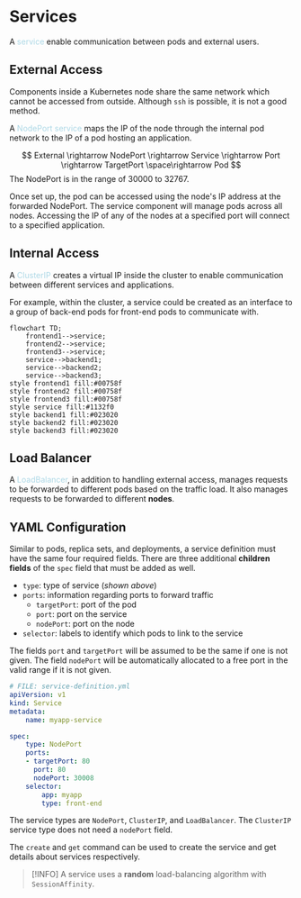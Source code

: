 # Services
A <span style = "color:lightblue">service</span> enable communication between pods and external users.

## External Access
Components inside a Kubernetes node share the same network which cannot be accessed from outside. Although `ssh` is possible, it is not a good method.

A <span style = "color:lightblue">NodePort service</span> maps the IP of the node through the internal pod network to the IP of a pod hosting an application.

$$
External \rightarrow NodePort \rightarrow Service \rightarrow Port \rightarrow TargetPort \space\rightarrow Pod
$$
The NodePort is in the range of 30000 to 32767.

Once set up, the pod can be accessed using the node's IP address at the forwarded NodePort. The service component will manage pods across all nodes. Accessing the IP of any of the nodes at a specified port will connect to a specified application.

## Internal Access
A <span style = "color:lightblue">ClusterIP</span> creates a virtual IP inside the cluster to enable communication between different services and applications.

For example, within the cluster, a service could be created as an interface to a group of back-end pods for front-end pods to communicate with.

```mermaid
flowchart TD;
	frontend1-->service;
	frontend2-->service;
	frontend3-->service;
	service-->backend1;
	service-->backend2;
	service-->backend3;
style frontend1 fill:#00758f
style frontend2 fill:#00758f
style frontend3 fill:#00758f
style service fill:#1132f0
style backend1 fill:#023020
style backend2 fill:#023020
style backend3 fill:#023020
```

## Load Balancer
A <span style = "color:lightblue">LoadBalancer</span>, in addition to handling external access, manages requests to be forwarded to different pods based on the traffic load. It also manages requests to be forwarded to different **nodes**.

## YAML Configuration
Similar to pods, replica sets, and deployments, a service definition must have the same four required fields. There are three additional **children fields** of the `spec` field that must be added as well.
- `type`: type of service (*shown above*)
- `ports`: information regarding ports to forward traffic
	- `targetPort`: port of the pod
	- `port`: port on the service
	- `nodePort`: port on the node
- `selector`: labels to identify which pods to link to the service

The fields `port` and `targetPort` will be assumed to be the same if one is not given. The field `nodePort` will be automatically allocated to a free port in the valid range if it is not given.

```YAML
# FILE: service-definition.yml
apiVersion: v1
kind: Service
metadata:
	name: myapp-service

spec:
	type: NodePort
	ports:
	- targetPort: 80
	  port: 80
	  nodePort: 30008
	selector:
		app: myapp
		type: front-end
```

The service types are `NodePort`, `ClusterIP`, and `LoadBalancer`. The `ClusterIP` service type does not need a `nodePort` field.

The `create` and `get` command can be used to create the service and get details about services respectively.

> [!INFO]
> A service uses a **random** load-balancing algorithm with `SessionAffinity`.

